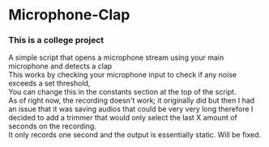 # Microphone-Clap
### This is a college project
A simple script that opens a microphone stream using your main microphone and detects a clap <br>
This works by checking your microphone input to check if any noise exceeds a set threshold, <br> You can change this in the constants section at the top of the script. <br> 
As of right now, the recording doesn't work; it originally did but then I had an issue that it was saving audios that could be very very long therefore I decided to add a trimmer that would only select the last X amount of seconds on the recording. <br>
It only records one second and the output is essentially static. Will be fixed.
